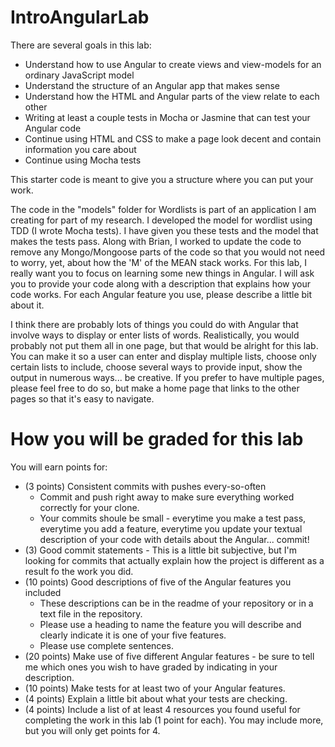 IntroAngularLab
===============
There are several goals in this lab:
   * Understand how to use Angular to create views and view-models for an ordinary JavaScript model
   * Understand the structure of an Angular app that makes sense
   * Understand how the HTML and Angular parts of the view relate to each other
   * Writing at least a couple tests in Mocha or Jasmine that can test your Angular code
   * Continue using HTML and CSS to make a page look decent and contain information you care about
   * Continue using Mocha tests

This starter code is meant to give you a structure where you can put your work.

The code in the "models" folder for Wordlists is part of an application I am creating for part of my research. I developed the model for wordlist using TDD (I wrote Mocha tests). I have given you these tests and the model that makes the tests pass. Along with Brian, I worked to update the code to remove any Mongo/Mongoose parts of the code so that you would not need to worry, yet, about how the 'M' of the MEAN stack works. For this lab, I really want you to focus on learning some new things in Angular. I will ask you to provide your code along with a description that explains how your code works. For each Angular feature you use, please describe a little bit about it.

I think there are probably lots of things you could do with Angular that involve ways to display or enter lists of words. Realistically, you would probably not put them all in one page, but that would be alright for this lab. You can make it so a user can enter and display multiple lists, choose only certain lists to include, choose several ways to provide input, show the output in numerous ways... be creative. If you prefer to have multiple pages, please feel free to do so, but make a home page that links to the other pages so that it's easy to navigate.

How you will be graded for this lab
===================================
You will earn points for:
   * (3 points) Consistent commits with pushes every-so-often
      * Commit and push right away to make sure everything worked correctly for your clone.
      * Your commits shoule be small - everytime you make a test pass, everytime you add a feature, everytime you update your textual description of your code with details about the Angular... commit!
   * (3) Good commit statements - This is a little bit subjective, but I'm looking for commits that actually explain how the project is different as a result fo the work you did.
   * (10 points) Good descriptions of five of the Angular features you included
      * These descriptions can be in the readme of your repository or in a text file in the repository.
      * Please use a heading to name the feature you will describe and clearly indicate it is one of your five features.
      * Please use complete sentences.
   * (20 points) Make use of five different Angular features - be sure to tell me which ones you wish to have graded by indicating in your description.
   * (10 points) Make tests for at least two of your Angular features.
   * (4 points) Explain a little bit about what your tests are checking.
   * (4 points) Include a list of at least 4 resources you found useful for completing the work in this lab (1 point for each). You may include more, but you will only get points for 4.
